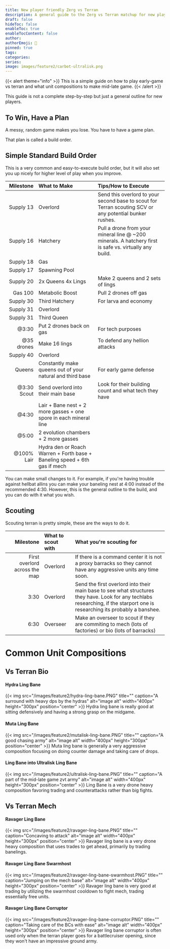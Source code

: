 ```yaml
---
title: New player friendly Zerg vs Terran
description: A general guide to the Zerg vs Terran matchup for new players
draft: false
hideToc: false
enableToc: true
enableTocContent: false
author:
authorEmoji: 🤖
pinned: true
tags:
categories:
series:
image: images/feature2/carbot-ultralisk.png
---
```


{{< alert theme="info" >}} 
This is a simple guide on how to play early-game vs terran and what unit compositions to make mid-late game.
{{< /alert >}}

This guide is not a complete step-by-step but just a general outline for new players.

## To Win, Have a Plan

A messy, random game makes you lose. You have to have a game plan. 

That plan is called a build order. 


<!--
{{< alert theme="info" >}} 
<strong>How to Read Build Orders</strong>
Figure 1:The first number on the left side of the line indicates what supply to make the object.
Figure 2:The text after the supply indicates what you're making at that supply.
Figure 3:If there is an "@" before the number, it indicates it is either a time or an amount you will have to build the object.
Figure 4: On the right side it tells you how to do it correctly.
{{< / >}} 
-->

<!--
{{< img src="/images/feature2/example.PNG" caption="How to Read Build Order" alt="image alt" width="500px" height="" position="center" >}}
-->

## Simple Standard Build Order

This is a very common and easy-to-execute build order, but it will also set you up nicely for higher level of play when you improve.




| Milestone      | What to Make     | Tips/How to Execute    |
| -------------: | :---------- | :----------- |
|  Supply 13 | Overlord   | Send this overlord to your second base to scout for Terran scouting SCV or any potential bunker rushes. |
|  Supply 16 | Hatchery   | Pull a drone from your mineral line @ ~200 minerals. A hatchery first is safe vs. virtually any build. |
|  Supply 18 | Gas   | |
|  Supply 17 | Spawning Pool   | |
|  Supply 20 | 2x Queens 4x Lings   | Make 2 queens and 2 sets of lings |
|  Gas 100 | Metabolic Boost | Pull 2 drones off gas |
|  Supply 30 | Third Hatchery | For larva and economy |
|  Supply 31 | Overlord ||
|  Supply 31 | Third Queen ||
|  @3:30 | Put 2 drones back on gas |For tech purposes|
|  @35 drones | Make 16 lings |To defend any hellion attacks|
|  Supply 40 | Overlord ||
|  Queens | Constantly make queens out of your natural and third base | For early game defense|
|  @3:30 Scout | Send overlord into their main base | Look for their building count and what tech they have|
|  @4:30 | Lair + Bane nest + 2 more gasses + one spore in each mineral line ||
|  @5:00 | 2 evolution chambers + 2 more gasses ||
|  @100% Lair | Hydra den or Roach Warren + Forth base + Baneling speed + 6th gas if mech ||

You can make small changes to it. For example, if you're having trouble against hellbat allins you can make your baneling nest at 4:00 instead of the recommended 4:30. However, this is the general outline to the build, and you can do with it what you wish.

## Scouting

Scouting terran is pretty simple, these are the ways to do it.

| Milestone      | What to scout with     | What you're scouting for     |
| -------------: | :---------- | :----------- |
|  First overlord across the map | Overlord   | If there is a command center it is not a proxy barracks so they cannot have any aggressive units any time soon. |
|  3:30 | Overlord   | Send the first overlord into their main base to see what structures they have. Look for any techlabs researching, if the starport one is researching its probably a banshee. |
|  6:30 | Overseer   | Make an overseer to scout if they are commiting to mech (lots of factories) or bio (lots of barracks) |
# Common Unit Compositions

## Vs Terran Bio

#### Hydra Ling Bane
{{< img src="/images/feature2/hydra-ling-bane.PNG" title="" caption="A surround with heavy dps by the hydras" alt="image alt" width="400px" height="300px" position="center" >}}
Hydra ling bane is really good at sitting defensively and having a strong grasp on the midgame.

#### Muta Ling Bane
{{< img src="/images/feature2/mutalisk-ling-bane.PNG" title="" caption="A good chasing army" alt="image alt" width="400px" height="300px" position="center" >}}
Muta ling bane is generally a very aggressive composition focusing on doing counter damage and taking care of drops.

#### Ling Bane into Ultralisk Ling Bane
{{< img src="/images/feature2/ultralisk-ling-bane.PNG" title="" caption="A part of the mid-late game zvt army" alt="image alt" width="400px" height="300px" position="center" >}}
Ling Bane is a very drone heavy composition favoring trading and counterattacks rather than big fights.

## Vs Terran Mech

#### Ravager Ling Bane
{{< img src="/images/feature2/ravager-ling-bane.PNG" title="" caption="Concaving to attack" alt="image alt" width="400px" height="300px" position="center" >}}
Ravager ling bane is a very drone heavy composition that uses trades to get ahead, primarily by trading banelings.

#### Ravager Ling Bane Swarmhost
{{< img src="/images/feature2/ravager-ling-bane-swarmhost.PNG" title="" caption="Jumping on the mech base" alt="image alt" width="400px" height="300px" position="center" >}}
Ravager ling bane is very good at trading by utilizing the swarmhost cooldown to fight mech, trading essentially free units.

#### Ravager Ling Bane Corruptor
{{< img src="/images/feature2/ravager-ling-bane-corruptor.PNG" title="" caption="Taking care of the BCs with ease" alt="image alt" width="400px" height="300px" position="center" >}}
Ravager ling bane corruptor is often used only when the terran player goes for a battlecruiser opening, since they won't have an impressive ground army.





